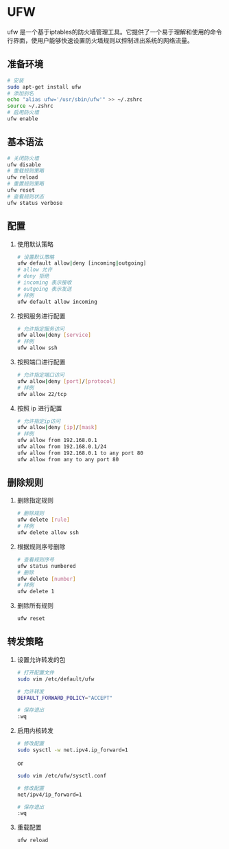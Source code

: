 # UFW 
ufw 是一个基于iptables的防火墙管理工具。它提供了一个易于理解和使用的命令行界面，使用户能够快速设置防火墙规则以控制进出系统的网络流量。

## 准备环境
```bash
# 安装
sudo apt-get install ufw
# 添加别名
echo "alias ufw='/usr/sbin/ufw'" >> ~/.zshrc
source ~/.zshrc
# 启用防火墙
ufw enable
```

## 基本语法
```bash
# 关闭防火墙
ufw disable
# 重载规则策略
ufw reload
# 重置规则策略
ufw reset
# 查看规则状态
ufw status verbose
```

## 配置
1. 使用默认策略
    ```bash
    # 设置默认策略
    ufw default allow|deny [incoming|outgoing]
    # allow 允许
    # deny 拒绝
    # incoming 表示接收
    # outgoing 表示发送
    # 样例
    ufw default allow incoming
    ```

2. 按照服务进行配置
    ```bash
    # 允许指定服务访问
    ufw allow|deny [service]
    # 样例
    ufw allow ssh
    ```

3. 按照端口进行配置
    ```bash
    # 允许指定端口访问
    ufw allow|deny [port]/[protocol]
    # 样例
    ufw allow 22/tcp
    ```

4. 按照 ip 进行配置
    ```bash
    # 允许指定ip访问
    ufw allow|deny [ip]/[mask]
    # 样例
    ufw allow from 192.168.0.1
    ufw allow from 192.168.0.1/24
    ufw allow from 192.168.0.1 to any port 80
    ufw allow from any to any port 80
    ```

## 删除规则
1. 删除指定规则
    ```bash
    # 删除规则
    ufw delete [rule]
    # 样例
    ufw delete allow ssh
    ```

2. 根据规则序号删除
    ```bash
    # 查看规则序号
    ufw status numbered
    # 删除
    ufw delete [number]
    # 样例
    ufw delete 1
    ```


3. 删除所有规则
    ```bash
    ufw reset
    ```


## 转发策略
1. 设置允许转发的包
    ```bash
    # 打开配置文件
    sudo vim /etc/default/ufw

    # 允许转发
    DEFAULT_FORWARD_POLICY="ACCEPT"

    # 保存退出
    :wq
    ```

2. 启用内核转发
    ```bash
    # 修改配置
    sudo sysctl -w net.ipv4.ip_forward=1
    ```
    or
    ```bash
    sudo vim /etc/ufw/sysctl.conf

    # 修改配置
    net/ipv4/ip_forward=1

    # 保存退出
    :wq
    ```

3. 重载配置
    ```bash
    ufw reload
    ```